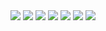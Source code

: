 <img src="Web 1920 – 3.png">
<img src="Web 1920 – 2.png">
<img src="Web 1920 – 6.png">
<img src="Web 1920 – 5.png">
<img src="Web 1920 – 7.png">
<img src="Web 1920 – 8.png">
<img src="Web 1920 – 9.png">